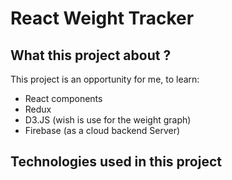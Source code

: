 # React Weight Tracker

## What this project about ?

This project is an opportunity for me, to learn:

- React components
- Redux
- D3.JS (wish is use for the weight graph)
- Firebase (as a cloud backend Server)

## Technologies used in this project
